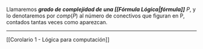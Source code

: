 Llamaremos ***grado de complejidad de una [[Fórmula Lógica|fórmula]]*** $P$, y lo denotaremos por $comp(P)$ al número de conectivos que figuran en P, contados tantas veces como aparezcan.
***
[[Corolario 1 - Lógica para computación]] 